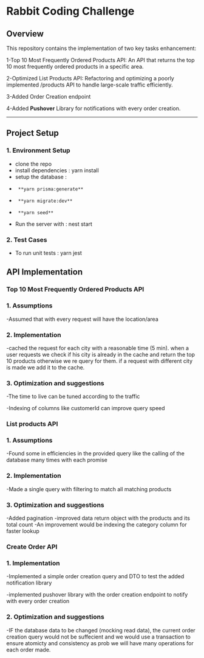 
# Rabbit Coding Challenge

## Overview

This repository contains the implementation of two key tasks enhancement:

1-Top 10 Most Frequently Ordered Products API: An API that returns the top 10 most frequently ordered products in a specific area.

2-Optimized List Products API: Refactoring and optimizing a poorly implemented /products API to handle large-scale traffic efficiently.

3-Added Order Creation endpoint

4-Added **Pushover** Library for notifications with every order creation.

---
## Project Setup

### 1. **Environment Setup**

- clone the repo
- install dependencies : yarn install
- setup the database :
-      **yarn prisma:generate**
-      **yarn migrate:dev**
-      **yarn seed**
    
    
    
    
- Run the server with : nest start

### 2. **Test Cases**

- To run unit tests : yarn jest

## API Implementation 

### Top 10 Most Frequently Ordered Products API
### 1. **Assumptions**
-Assumed that with every request will have the location/area
### 2. **Implementation**
-cached the request for each city with a reasonable time (5 min). when a user requests we check if his city is already in the cache and return the top 10 products otherwise we re query for them. if a request with different city is made we add it to the cache.
### 3. **Optimization and suggestions**

-The time to live can be tuned according to the traffic

-Indexing of columns like customerId can improve query speed 

### List products API
### 1. **Assumptions**
-Found some in efficiencies in the provided query like the calling of the database many times with each promise
### 2. **Implementation**
-Made a single query with filtering to match all matching products
### 3. **Optimization and suggestions**
-Added pagination 
-improved data return object with the products and its total count
-An improvement would be indexing the category column for faster lookup

### Create Order API

### 1. **Implementation**
-Implemented a simple order creation query and DTO to test the added notification library

-implemented pushover library with the order creation endpoint to notify with every order creation
### 2. **Optimization and suggestions**
-IF the database data to be changed (mocking read data), the current order creation query would not be suffecient and we would use a transaction to ensure atomicty and consistency as prob we will have many operations for each order made. 












